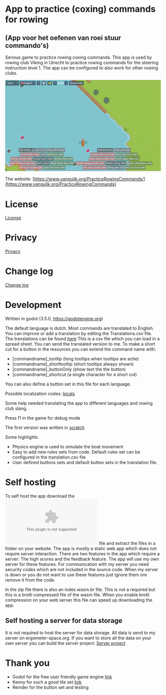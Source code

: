 # App to practice (coxing) commands for rowing
## (App voor het oefenen van roei stuur commando's) 

Serious game to practice rowing coxing commands. This app is used by rowing club Viking in Utrecht to practice rowing commands for the steering instruction level 1. The app can be configured to also work for other rowing clubs.

![Screenshot](art/Screenshot.jpg)

The website:
[https://www.vangulik.org/PracticeRowingCommands/](https://www.vangulik.org/PracticeRowingCommands)


# License

[License](LICENSE)

# Privacy

[Privacy](PRIVACY.md)

# Change log

[Change log ](https://github.com/tijmenvangulik/PracticeRowingCommands/commits/main/)

# Development

Written in godot (3.5.0, https://godotengine.org)

The default language is dutch. Most commands are translated to English. You can improve or add a translation by editing the  Translations.csv file.
The translations can be found [here](/src/translations/Translations.csv) This is a csv file which you can load in a spread sheet. You can send the translated version to me.
To make a short cut for a button in the resources you can extend the command name with:
* [commandname]_tooltip (long tooltips when tooltips are actie)
* [commandname]_shorttooltip (short tooltips always shown)
* [commandname]_buttonOnly (show text the the button)
* [commandname]_shortcut (a single character for a short cut)


You can also define a button set in this file for each language.

Possible localization codes:
[locals](https://docs.godotengine.org/en/3.5/tutorials/i18n/locales.html)

Some help needed translating the app to different languages and rowing club slang.

Press f1 in the game for debug mode

The first version was written in [scratch](https://scratch.mit.edu/projects/578632637/)

Some highlights
* Physics engine is used to simulate the boat movement
* Easy to add new rules sets from code. Default rules set can be configured in the translation.csv file
* User defined buttons sets and default button sets in the translation file.

# Self hosting
To self host the app download the ![distribute.zip](distribute.zip) file and extract the files in a folder on your website. The app is mostly a static web app which does not require server interaction. There are two features in the app which require a server: The high scores and the feedback feature. The app will use my own server for these features. For communication with my server you need security codes which are not included in the source code. When my server is down or you do not want to use these features just ignore them ore remove it from the code. 

In the zip file there is also an index.wasm.br file. This is not a required but this is a brotli compressed file of the wasm file. When you enable brotli compression on your web server this file can speed up downloading the app.

## Self hosting a server for data storage
It is not required to host the server for data storage. All data is send to my server on ergometer-space.org. If you want to store all the data on your own server you can build the server project:
[Server project](Server/README.md)

# Thank you 

* Godot for the free user friendly game engine [link](https://godotengine.org/)
* Kenny for such a good tile set [link](https://www.kenney.nl/assets/rpg-base)
* Reinder for the button set and testing

